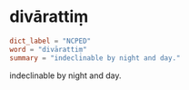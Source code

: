 # divārattiṃ

``` toml
dict_label = "NCPED"
word = "divārattiṃ"
summary = "indeclinable by night and day."
```

indeclinable by night and day.

